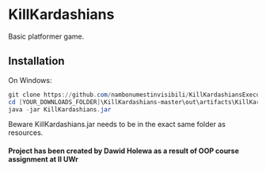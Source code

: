# KillKardashians

Basic platformer game.

## Installation
On Windows:
```powershell
git clone https://github.com/nambonumestinvisibili/KillKardashiansExecutable
cd [YOUR_DOWNLOADS_FOLDER]\KillKardashians-master\out\artifacts\KillKardashians_jar
java -jar KillKardashians.jar
```
Beware KillKardashians.jar needs to be in the exact same folder as resources.

#### Project has been created by Dawid Holewa as a result of OOP course assignment at II UWr
